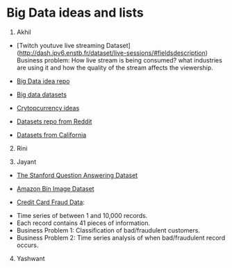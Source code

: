 # Big Data ideas and lists

1. Akhil

* [Twitch youtuve live streaming Dataset] (http://dash.ipv6.enstb.fr/dataset/live-sessions/#fieldsdescription)
 Business problem: How live stream is being consumed? what industries are using it and how the quality of the stream affects the viewership.

* [Big Data idea repo](https://github.com/onurakpolat/awesome-bigdata)

* [Big data datasets](http://hadoopilluminated.com/hadoop_illuminated/Public_Bigdata_Sets.html)

* [Crytopcurrency ideas](https://www.producthunt.com/posts/game-of-coins)

* [Datasets repo from Reddit](https://www.reddit.com/r/datasets/comments/58og49/request_looking_for_big_data_sets_of_size_over/)

* [Datasets from California](https://data.ca.gov/)


2. Rini

3. Jayant
* [The Stanford Question Answering Dataset](https://rajpurkar.github.io/SQuAD-explorer/explore/1.1/dev/)

* [Amazon Bin Image Dataset](https://aws.amazon.com/public-datasets/amazon-bin-images/)

* [Credit Card Fraud Data](https://www.cs.purdue.edu/commugrate/data/credit_card/):
- Time series of between 1 and 10,000 records.
- Each record contains 41 pieces of information.
- Business Problem 1: Classification of bad/fraudulent customers.
- Business Problem 2: Time series analysis of when bad/fraudulent record occurs.

4. Yashwant
